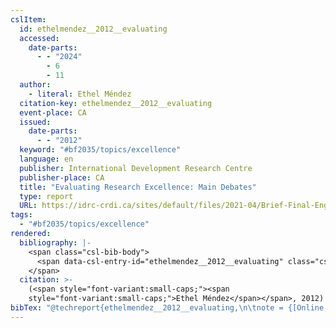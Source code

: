 ```yaml
---
cslItem:
  id: ethelmendez__2012__evaluating
  accessed:
    date-parts:
      - - "2024"
        - 6
        - 11
  author:
    - literal: Ethel Méndez
  citation-key: ethelmendez__2012__evaluating
  event-place: CA
  issued:
    date-parts:
      - - "2012"
  keyword: "#bf2035/topics/excellence"
  language: en
  publisher: International Development Research Centre
  publisher-place: CA
  title: "Evaluating Research Excellence: Main Debates"
  type: report
  URL: https://idrc-crdi.ca/sites/default/files/2021-04/Brief-Final-English.pdf
tags:
  - "#bf2035/topics/excellence"
rendered:
  bibliography: |-
    <span class="csl-bib-body">
      <span data-csl-entry-id="ethelmendez__2012__evaluating" class="csl-entry"><span class='author-bib'>Ethel Méndez</span>. <span class='date-bib'>(2012)</span>. <span class='title'><i><b><span style="font-style:normal;">Evaluating Research Excellence: Main Debates</span></b></i></span>. International Development Research Centre. <span class='URL'><a href='https://idrc-crdi.ca/sites/default/files/2021-04/Brief-Final-English.pdf'>LINK</a></span></span>
    </span>
  citation: >-
    (<span style="font-variant:small-caps;"><span
    style="font-variant:small-caps;">Ethel Méndez</span></span>, 2012)
bibTex: "@techreport{ethelmendez__2012__evaluating,\n\tnote = {[Online; accessed 2024-06-11]},\n\taddress = {CA},\n\tauthor = {{Ethel Méndez}},\n\tyear = {2012},\n\tinstitution = {International Development Research Centre},\n\ttitle = {Evaluating {Research} {Excellence}: Main {Debates}},\n\turl = {https://idrc-crdi.ca/sites/default/files/2021-04/Brief-Final-English.pdf},\n}\n\n"
---
```

